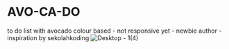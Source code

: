 # AVO-CA-DO
to do list with avocado colour based -
not responsive yet -
newbie author -
inspiration by sekolahkoding
![Desktop - 1(4)](https://user-images.githubusercontent.com/77487682/149189972-10f843bb-de31-4ac7-8059-ccea16d67789.png)
